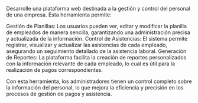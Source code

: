 Desarrolle una plataforma web destinada a la gestión y control del personal de una empresa. Esta herramienta permite:

Gestión de Planillas: Los usuarios pueden ver, editar y modificar la planilla de empleados de manera sencilla, garantizando una administración precisa y actualizada de la información.
Control de Asistencias: El sistema permite registrar, visualizar y actualizar las asistencias de cada empleado, asegurando un seguimiento detallado de la asistencia laboral.
Generación de Reportes: La plataforma facilita la creación de reportes personalizados con la información relevante de cada empleado, lo cual es útil para la realización de pagos correspondientes.

Con esta herramienta, los administradores tienen un control completo sobre la información del personal, lo que mejora la eficiencia y precisión en los procesos de gestión de pagos y asistencia.
